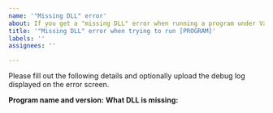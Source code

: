 ```yaml
---
name: '"Missing DLL" error'
about: If you get a "missing DLL" error when running a program under VxKex
title: '"Missing DLL" error when trying to run [PROGRAM]'
labels: ''
assignees: ''

---
```


Please fill out the following details and optionally upload the debug log displayed on the error screen.

**Program name and version:**
**What DLL is missing:**
